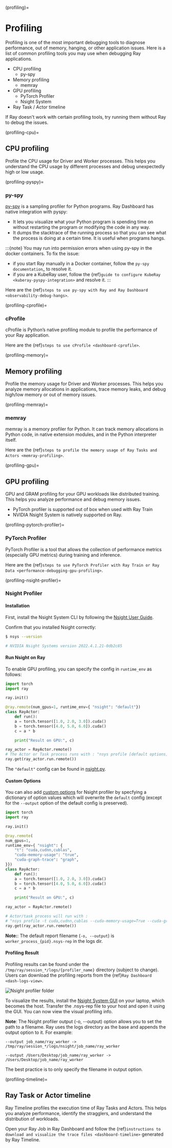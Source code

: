 (profiling)=
# Profiling
Profiling is one of the most important debugging tools to diagnose performance, out of memory, hanging, or other application issues.
Here is a list of common profiling tools you may use when debugging Ray applications. 
- CPU profiling
    - py-spy
- Memory profiling
    - memray
- GPU profiling
    - PyTorch Profiler
    - Nsight System
- Ray Task / Actor timeline

If Ray doesn't work with certain profiling tools, try running them without Ray to debug the issues.

(profiling-cpu)=
## CPU profiling
Profile the CPU usage for Driver and Worker processes. This helps you understand the CPU usage by different processes and debug unexpectedly high or low usage.

(profiling-pyspy)=
### py-spy
[py-spy](https://github.com/benfred/py-spy/tree/master) is a sampling profiler for Python programs. Ray Dashboard has native integration with pyspy:

- It lets you visualize what your Python program is spending time on without restarting the program or modifying the code in any way.
- It dumps the stacktrace of the running process so that you can see what the process is doing at a certain time. It is useful when programs hangs.

:::{note}
You may run into permission errors when using py-spy in the docker containers. To fix the issue:

- if you start Ray manually in a Docker container, follow the `py-spy documentation`_ to resolve it. 
- if you are a KubeRay user, follow the {ref}`guide to configure KubeRay <kuberay-pyspy-integration>` and resolve it.
:::

Here are the {ref}`steps to use py-spy with Ray and Ray Dashboard <observability-debug-hangs>`.

(profiling-cprofile)=
### cProfile
cProfile is Python’s native profiling module to profile the performance of your Ray application.

Here are the {ref}`steps to use cProfile <dashboard-cprofile>`.

(profiling-memory)=
## Memory profiling
Profile the memory usage for Driver and Worker processes. This helps you analyze memory allocations in applications, trace memory leaks, and debug high/low memory or out of memory issues.

(profiling-memray)=
### memray
memray is a memory profiler for Python. It can track memory allocations in Python code, in native extension modules, and in the Python interpreter itself.

Here are the {ref}`steps to profile the memory usage of Ray Tasks and Actors <memray-profiling>`.

(profiling-gpu)=
## GPU profiling
GPU and GRAM profiling for your GPU workloads like distributed training. This helps you analyze performance and debug memory issues. 
- PyTorch profiler is supported out of box when used with Ray Train
- NVIDIA Nsight System is natively supported on Ray.

(profiling-pytorch-profiler)=
### PyTorch Profiler
PyTorch Profiler is a tool that allows the collection of performance metrics (especially GPU metrics) during training and inference.

Here are the {ref}`steps to use PyTorch Profiler with Ray Train or Ray Data <performance-debugging-gpu-profiling>`.

(profiling-nsight-profiler)=
### Nsight Profiler

#### Installation

First, install the Nsight System CLI by following the [Nsight User Guide](https://docs.nvidia.com/nsight-systems/InstallationGuide/index.html). 

Confirm that you installed Nsight correctly:

```bash
$ nsys --version

# NVIDIA Nsight Systems version 2022.4.1.21-0db2c85
```

#### Run Nsight on Ray

To enable GPU profiling, you can specify the config in `runtime_env` as follows:

```python
import torch
import ray

ray.init()

@ray.remote(num_gpus=1, runtime_env={ "nsight": "default"})
class RayActor:
    def run():
    a = torch.tensor([1.0, 2.0, 3.0]).cuda()
    b = torch.tensor([4.0, 5.0, 6.0]).cuda()
    c = a * b

    print("Result on GPU:", c)

ray_actor = RayActor.remote()
# The Actor or Task process runs with : "nsys profile [default options] ..."
ray.get(ray_actor.run.remote())
```

The `"default"` config can be found in [nsight.py](https://github.com/ray-project/ray/blob/master/python/ray/_private/runtime_env/nsight.py#L20).

#### Custom Options

You can also add [custom options](https://docs.nvidia.com/nsight-systems/UserGuide/index.html#cli-profile-command-switch-options) for Nsight profiler by specfying a dictionary of option values which will overwrite the `default` config (except for the `--output` option of the default config is preserved).


```python
import torch
import ray

ray.init()

@ray.remote(
num_gpus=1, 
runtime_env={ "nsight": {
    "t": "cuda,cudnn,cublas",
    "cuda-memory-usage": "true",
    "cuda-graph-trace": "graph",
}})
class RayActor:
    def run():
    a = torch.tensor([1.0, 2.0, 3.0]).cuda()
    b = torch.tensor([4.0, 5.0, 6.0]).cuda()
    c = a * b

    print("Result on GPU:", c)

ray_actor = RayActor.remote()

# Actor/task process will run with :
# "nsys profile -t cuda,cudnn,cublas --cuda-memory-usage=True --cuda-graph-trace=graph ..."
ray.get(ray_actor.run.remote())
```

**Note:**: The default report filename (`-o, --output`) is `worker_process_{pid}.nsys-rep` in the logs dir.


#### Profiling Result

Profiling results can be found under the `/tmp/ray/session_*/logs/{profiler_name}` directory (subject to change). Users can download the profiling reports from the {ref}`Ray Dashboard <dash-logs-view>`.

![Nsight profiler folder](../images/nsight-profiler-folder.png)

To visualize the results, install the [Nsight System GUI](https://developer.nvidia.com/nsight-systems/get-started#latest-Platforms) on your laptop, which becomes the host. Transfer the .nsys-rep file to your host and open it using the GUI. You can now view the visual profiling info.

**Note**: The Nsight profiler output (-o, --output) option allows you to set the path to a filename. Ray uses the logs directory as the base and appends the output option to it. For example: 
```
--output job_name/ray_worker -> /tmp/ray/session_*/logs/nsight/job_name/ray_worker

--output /Users/Desktop/job_name/ray_worker -> /Users/Desktop/job_name/ray_worker
```
The best practice is to only specify the filename in output option.


(profiling-timeline)=
## Ray Task or Actor timeline
Ray Timeline profiles the execution time of Ray Tasks and Actors. This helps you analyze performance, identify the stragglers, and understand the distribution of workloads.

Open your Ray Job in Ray Dashboard and follow the {ref}`instructions to download and visualize the trace files <dashboard-timeline>` generated by Ray Timeline.
